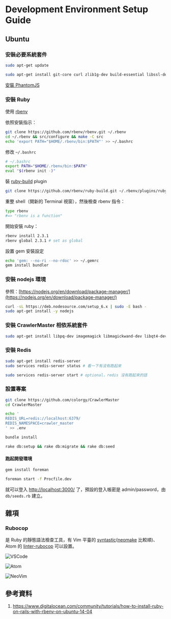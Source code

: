 # Development Environment Setup Guide

## Ubuntu

### 安裝必要系統套件

```bash
sudo apt-get update

sudo apt-get install git-core curl zlib1g-dev build-essential libssl-dev libreadline-dev libyaml-dev libsqlite3-dev sqlite3 libxml2-dev libxslt1-dev libcurl4-openssl-dev python-software-properties libffi-dev
```

[安裝 PhantomJS](http://blog.daviddemartini.com/archives/6337)

### 安裝 Ruby

使用 [rbenv](https://github.com/rbenv/rbenv)

依照安裝指示：

```bash
git clone https://github.com/rbenv/rbenv.git ~/.rbenv
cd ~/.rbenv && src/configure && make -C src
echo 'export PATH="$HOME/.rbenv/bin:$PATH"' >> ~/.bashrc
```

修改 `~/.bashrc`

```bash
# ~/.bashrc
export PATH="$HOME/.rbenv/bin:$PATH"
eval "$(rbenv init -)"
```

裝 [ruby-build](https://github.com/rbenv/ruby-build#readme) plugin

```bash
git clone https://github.com/rbenv/ruby-build.git ~/.rbenv/plugins/ruby-build
```

重整 shell（開新的 Terminal 視窗），然後檢查 rbenv 指令：

```bash
type rbenv
#=> "rbenv is a function"
```

開始安裝 ruby：

```bash
rbenv install 2.3.1
rbenv global 2.3.1 # set as global
```

設置 gem 安裝設定

```bash
echo 'gem: --no-ri --no-rdoc' >> ~/.gemrc
gem install bundler
```

### 安裝 nodejs 環境

參照：[https://nodejs.org/en/download/package-manager/](https://nodejs.org/en/download/package-manager/)

```bash
curl -sL https://deb.nodesource.com/setup_6.x | sudo -E bash -
sudo apt-get install -y nodejs
```

### 安裝 CrawlerMaster 相依系統套件

```bash
sudo apt-get install libpq-dev imagemagick libmagickwand-dev libqt4-dev libqtwebkit-dev
```

### 安裝 Redis

```bash
sudo apt-get install redis-server
sudo services redis-server status # 看一下有沒有跑起來

sudo services redis-server start # optional，redis 沒有跑起來的話
```

### 設置專案

```bash
git clone https://github.com/colorgy/CrawlerMaster
cd CrawlerMaster

echo '
REDIS_URL=redis://localhost:6379/
REDIS_NAMESPACE=crawler_master
' >> .env

bundle install

rake db:setup && rake db:migrate && rake db:seed
```

#### 跑起開發環境

```bash
gem install foreman

foreman start -f Procfile.dev
```

就可以登入 [http://localhost:3000/](http://localhost:3000/) 了，預設的登入帳密是 admin/password，由 `db/seeds.rb` 建立。

## 雜項

### Rubocop

是 Ruby 的靜態語法檢查工具，有 Vim 平臺的 [syntastic](https://github.com/scrooloose/syntastic)([neomake](https://github.com/neomake/neomake/) 比較順)、Atom 的 [linter-rubocop](https://atom.io/packages/linter-rubocop) 可以設置。

![VSCode](http://i.imgur.com/K2Q9Vkm.png)

![Atom](http://i.imgur.com/juMUR4N.png)

![NeoVim](http://i.imgur.com/A98vyxs.png)


## 參考資料

1. https://www.digitalocean.com/community/tutorials/how-to-install-ruby-on-rails-with-rbenv-on-ubuntu-14-04
